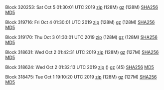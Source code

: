 Block 320253: Sat Oct  5 01:30:01 UTC 2019 [zip](https://files.01coin.io/mainnet/2019-10-05/bootstrap.dat.zip) (128M) [gz](https://files.01coin.io/mainnet/2019-10-05/bootstrap.dat.tar.gz) (128M) [SHA256](https://files.01coin.io/mainnet/2019-10-05/sha256.txt) [MD5](https://files.01coin.io/mainnet/2019-10-05/md5.txt)

Block 319716: Fri Oct  4 01:30:01 UTC 2019 [zip](https://files.01coin.io/mainnet/2019-10-04/bootstrap.dat.zip) (128M) [gz](https://files.01coin.io/mainnet/2019-10-04/bootstrap.dat.tar.gz) (128M) [SHA256](https://files.01coin.io/mainnet/2019-10-04/sha256.txt) [MD5](https://files.01coin.io/mainnet/2019-10-04/md5.txt)

Block 319170: Thu Oct  3 01:30:01 UTC 2019 [zip](https://files.01coin.io/mainnet/2019-10-03/bootstrap.dat.zip) (128M) [gz](https://files.01coin.io/mainnet/2019-10-03/bootstrap.dat.tar.gz) (128M) [SHA256](https://files.01coin.io/mainnet/2019-10-03/sha256.txt) [MD5](https://files.01coin.io/mainnet/2019-10-03/md5.txt)

Block 318631: Wed Oct  2 01:42:31 UTC 2019 [zip](https://files.01coin.io/mainnet/2019-10-02/bootstrap.dat.zip) (128M) [gz](https://files.01coin.io/mainnet/2019-10-02/bootstrap.dat.tar.gz) (127M) [SHA256](https://files.01coin.io/mainnet/2019-10-02/sha256.txt) [MD5](https://files.01coin.io/mainnet/2019-10-02/md5.txt)

Block 318624: Wed Oct  2 01:32:13 UTC 2019 [zip](https://files.01coin.io/mainnet/2019-10-02/bootstrap.dat.zip) () [gz](https://files.01coin.io/mainnet/2019-10-02/bootstrap.dat.tar.gz) (45) [SHA256](https://files.01coin.io/mainnet/2019-10-02/sha256.txt) [MD5](https://files.01coin.io/mainnet/2019-10-02/md5.txt)

Block 318475: Tue Oct  1 19:10:20 UTC 2019 [zip](https://files.01coin.io/mainnet/2019-10-01/bootstrap.dat.zip) (128M) [gz](https://files.01coin.io/mainnet/2019-10-01/bootstrap.dat.tar.gz) (127M) [SHA256](https://files.01coin.io/mainnet/2019-10-01/sha256.txt) [MD5](https://files.01coin.io/mainnet/2019-10-01/md5.txt)
